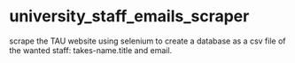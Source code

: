 # university_staff_emails_scraper

scrape the TAU website using selenium to create a database as a csv file of the wanted staff: takes-name.title and email.

